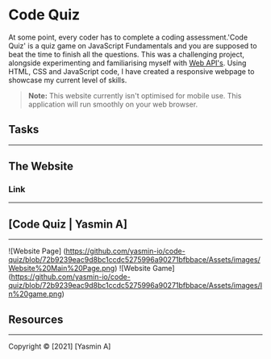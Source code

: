 # Code Quiz

At some point, every coder has to complete a coding assessment.'Code Quiz' is a quiz game on JavaScript Fundamentals and you are supposed to beat the time to finish all the questions. This was a challenging project, alongside experimenting and familiarising myself with [Web API's](https://developer.mozilla.org/en-US/docs/Web/API). Using HTML, CSS and JavaScript code, I have created a responsive webpage to showcase my current level of skills.

> **Note:** This website currently isn't optimised for mobile use. This application will run smoothly on your web browser.

## Tasks

---

## The Website

### Link

---

## [Code Quiz | Yasmin A]

---

![Website Page] (https://github.com/yasmin-io/code-quiz/blob/72b9239eac9d8bc1ccdc5275996a90271bfbbace/Assets/images/Website%20Main%20Page.png)
![Website Game] (https://github.com/yasmin-io/code-quiz/blob/72b9239eac9d8bc1ccdc5275996a90271bfbbace/Assets/images/In%20game.png)

## Resources

---

Copyright © [2021] [Yasmin A]
